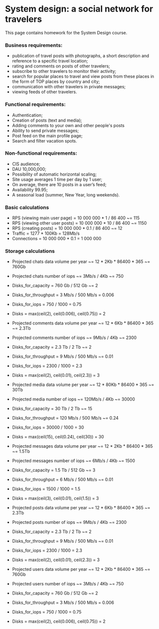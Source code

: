 # System design: a social network for travelers
This page contains homework for the System Design course.

### Business requirements:
- publication of travel posts with photographs, a short description and reference to a specific travel location;
- rating and comments on posts of other travelers;
- subscribe to other travelers to monitor their activity;
- search for popular places to travel and view posts from these places in the form of TOP places by country and city;
- communication with other travelers in private messages;
- viewing feeds of other travelers.

### Functional requirements:
- Authentication;
- Creation of posts (text and media);
- Adding comments to your own and other people's posts
- Ability to send private messages;
- Post feed on the main profile page;
- Search and filter vacation spots.

### Non-functional requirements:
- CIS audience;
- DAU 10,000,000;
- Possibility of automatic horizontal scaling;
- Site usage averages 1 time per day by 1 user;
- On average, there are 10 posts in a user’s feed;
- Availability 99.95;
- A seasonal load (summer, New Year, long weekends).

### Basic calculations
- RPS (viewing main user page) = 10 000 000 * 1 / 86 400 ~= 115
- RPS (viewing other user posts) = 10 000 000 * 10 / 86 400 ~= 1150
- RPS (creating posts) = 10 000 000 * 0.1 / 86 400 ~= 12
- Traffic = 1277 * 100Kb = 128Mb/s
- Connections = 10 000 000 * 0.1 = 1 000 000

### Storage calculations
- Projected chats data volume per year ~= 12 * 2Kb * 86400 * 365 ~= 760Gb
- Projected chats number of iops ~= 3Mb/s / 4Kb ~= 750
- Disks_for_capacity = 760 Gb / 512 Gb  ~= 2
- Disks_for_throughput = 3 Mb/s / 500 Mb/s = 0.006
- Disks_for_iops = 750 / 1000 = 0.75
- Disks = max(ceil(2), ceil(0.006), ceil(0.75)) = 2

- Projected comments data volume per year ~= 12 * 6Kb * 86400 * 365 ~= 2.3Tb
- Projected comments number of iops ~= 9Mb/s / 4Kb ~= 2300
- Disks_for_capacity = 2.3 Tb / 2 Tb  ~= 2
- Disks_for_throughput = 9 Mb/s / 500 Mb/s ~= 0.01
- Disks_for_iops = 2300 / 1000 = 2.3
- Disks = max(ceil(2), ceil(0.01), ceil(2.3)) = 3

- Projected media data volume per year ~= 12 * 80Kb * 86400 * 365 ~= 30Tb
- Projected media number of iops ~= 120Mb/s / 4Kb ~= 30000
- Disks_for_capacity = 30 Tb / 2 Tb  ~= 15
- Disks_for_throughput = 120 Mb/s / 500 Mb/s ~= 0.24
- Disks_for_iops = 30000 / 1000 = 30
- Disks = max(ceil(15), ceil(0.24), ceil(30)) = 30

- Projected messages data volume per year ~= 12 * 2Kb * 86400 * 365 ~= 1.5Tb
- Projected messages number of iops ~= 6Mb/s / 4Kb ~= 1500
- Disks_for_capacity = 1.5 Tb / 512 Gb  ~= 3
- Disks_for_throughput = 6 Mb/s / 500 Mb/s ~= 0.01
- Disks_for_iops = 1500 / 1000 = 1.5
- Disks = max(ceil(3), ceil(0.01), ceil(1.5)) = 3

- Projected posts data volume per year ~= 12 * 6Kb * 86400 * 365 ~= 2.3Tb
- Projected posts number of iops ~= 9Mb/s / 4Kb ~= 2300
- Disks_for_capacity = 2.3 Tb / 2 Tb  ~= 2
- Disks_for_throughput = 9 Mb/s / 500 Mb/s ~= 0.01
- Disks_for_iops = 2300 / 1000 = 2.3
- Disks = max(ceil(2), ceil(0.01), ceil(2.3)) = 3

- Projected users data volume per year ~= 12 * 2Kb * 86400 * 365 ~= 760Gb
- Projected users number of iops ~= 3Mb/s / 4Kb ~= 750
- Disks_for_capacity = 760 Gb / 512 Gb  ~= 2
- Disks_for_throughput = 3 Mb/s / 500 Mb/s = 0.006
- Disks_for_iops = 750 / 1000 = 0.75
- Disks = max(ceil(2), ceil(0.006), ceil(0.75)) = 2